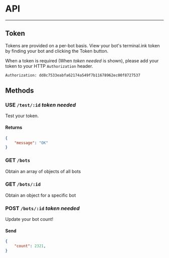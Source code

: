 # API
---

## Token

Tokens are provided on a per-bot basis. View your bot's terminal.ink token by finding your bot and clicking the Token button.

When a token is required (When _token needed_ is shown), please add your token to your HTTP `Authorization` header.

`Authorization: dd8c7533eabfa62174a549f7b11678962ec00f8727537`  

## Methods

### USE `/test/:id` _token needed_
Test your token.

#### Returns
```json
{
	"message": "OK"
}
```

### GET `/bots`  
Obtain an array of objects of all bots

### GET `/bots/:id`
Obtain an object for a specific bot

### POST `/bots/:id` _token needed_
Update your bot count!

#### Send
```json
{
	"count": 2321,
}
```